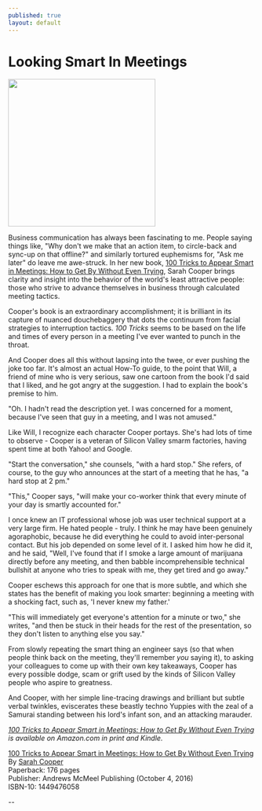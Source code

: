 ```yaml
---
published: true
layout: default
---
```

<h1>Looking Smart In Meetings</h1>
<p><img class="right" width="300px" src="https://nselby.github.io/assets/img/face.png" /></p>


<p>Business communication has always been fascinating to me. People saying things like, "Why don't we make that an action item, to circle-back and sync-up on that offline?" and similarly tortured euphemisms for, "Ask me later" do leave me awe-struck. In her new book, <a href="https://www.amazon.com/dp/1449476058/ref=rdr_ext_tmb?&tag=incontext07-20" target="_blank">100 Tricks to Appear Smart in Meetings: How to Get By Without Even Trying</a>, Sarah Cooper brings clarity and insight into the behavior of the world's least attractive people: those who strive to advance themselves in business through calculated meeting tactics.</p>

<p>Cooper's book is an extraordinary accomplishment; it is brilliant in its capture of nuanced douchebaggery that dots the continuum from facial strategies to interruption tactics. <em>100 Tricks</em> seems to be based on the life and times of every person in a meeting I've ever wanted to punch in the throat.</p>

<p>And Cooper does all this without lapsing into the twee, or ever pushing the joke too far. It's almost an actual How-To guide, to the point that Will, a friend of mine who is very serious, saw one cartoon from the book I'd said that I liked, and he got angry at the suggestion. I had to explain the book's premise to him. </p>

<p>"Oh. I hadn't read the description yet. I was concerned for a moment, because I've seen that guy in a meeting, and I was not amused."</p>

<p>Like Will, I recognize each character Cooper portays. She's had lots of time to observe - Cooper is a veteran of Silicon Valley smarm factories, having spent time at both Yahoo! and Google.</p>

<p>"Start the conversation," she counsels, "with a hard stop." She refers, of course, to the guy who announces at the start of a meeting that he has, "a hard stop at 2 pm."</p>

<p>"This," Cooper says, "will make your co-worker think that every minute of your day is smartly accounted for."</p>

<p>I once knew an IT professional whose job was user technical support at a very large firm. He hated people - truly. I think he may have been genuinely agoraphobic, because he did everything he could to avoid inter-personal contact. But his job depended on some level of it. I asked him how he did it, and he said, "Well, I've found that if I smoke a large amount of marijuana directly before any meeting, and then babble incomprehensible technical bullshit at anyone who tries to speak with me, they get tired and go away."</p>

<p>Cooper eschews this approach for one that is more subtle, and which she states has the benefit of making you look smarter: beginning a meeting with a shocking fact, such as, 'I never knew my father.'</p>

<p>"This will immediately get everyone's attention for a minute or two," she writes, "and then be stuck in their heads for the rest of the presentation, so they don't listen to anything else you say."</p>

<p>From slowly repeating the smart thing an engineer says (so that when people think back on the meeting, they'll remember <em>you</em> saying it), to asking your colleagues to come up with their own key takeaways, Cooper has every possible dodge, scam or grift used by the kinds of Silicon Valley people who aspire to greatness.</p>

<p>And Cooper, with her simple line-tracing drawings and brilliant but subtle verbal twinkles, eviscerates these beastly techno Yuppies with the zeal of a Samurai standing between his lord's infant son, and an attacking marauder.</p>

<p><em><a href="https://www.amazon.com/dp/1449476058/ref=rdr_ext_tmb?&tag=incontext07-20" target="_blank">100 Tricks to Appear Smart in Meetings: How to Get By Without Even Trying</a> is available on Amazon.com in print and Kindle.</em><br /> </p>

<p><a href="https://www.amazon.com/dp/1449476058/ref=rdr_ext_tmb?&tag=incontext07-20" target="_blank">100 Tricks to Appear Smart in Meetings: How to Get By Without Even Trying</a><br />
By <a href="http://thecooperreview.com/" target="_blank">Sarah Cooper</a><br />
Paperback: 176 pages<br />
Publisher: Andrews McMeel Publishing (October 4, 2016)<br />
ISBN-10: 1449476058</p>

<p>--</p>